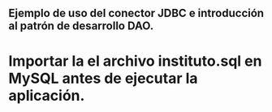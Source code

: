 ## Ejemplo de uso del conector JDBC e introducción al patrón de desarrollo DAO.
# Importar la el archivo instituto.sql en MySQL antes de ejecutar la aplicación.
